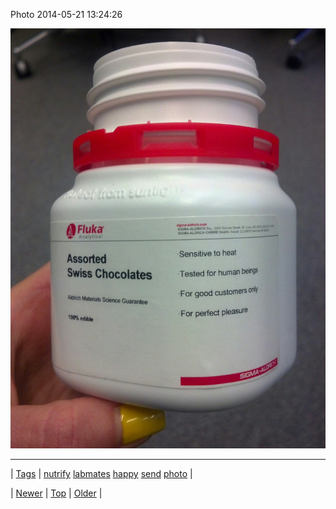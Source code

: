 <!--
title: Photo 2014-05-21 13
date: 2020-06-28T15:27:00.292Z
tags: nutrify, labmates, happy, send, photo
-->


Photo 2014-05-21 13:24:26

![](86403504699-0.jpg)

<!--BOTTOM-POST-NAVIGATION-->
---

| [Tags](tags.md) | [nutrify](tag-nutrify.md) [labmates](tag-labmates.md) [happy](tag-happy.md) [send](tag-send.md) [photo](tag-photo.md) |

| [Newer](86401475034.md) | [Top](index.md) | [Older](86419178404.md) |